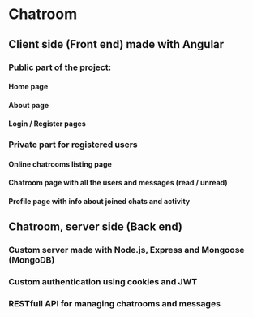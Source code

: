 # Chatroom
## Client side (Front end) made with Angular
### Public part of the project:
#### Home page
#### About page
#### Login / Register pages

### Private part for registered users
#### Online chatrooms listing page
#### Chatroom page with all the users and messages (read / unread)
#### Profile page with info about joined chats and activity

## Chatroom, server side (Back end)
### Custom server made with Node.js, Express and Mongoose (MongoDB)
### Custom authentication using cookies and JWT
### RESTfull API for managing chatrooms and messages